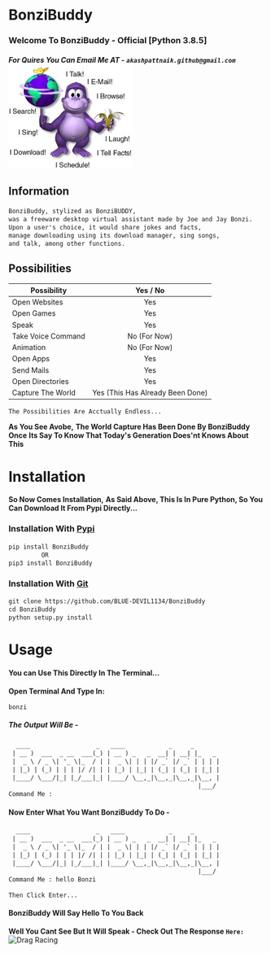 # BonziBuddy
### Welcome To BonziBuddy - Official [Python 3.8.5]
##### For Quires You Can Email Me AT - `akashpattnaik.github@gmail.com` ![BonziBuddy](https://github.com/BLUE-DEVIL1134/BonziBuddy/blob/master/BonziBuddy/bonzi.png)


## Information
```jquery-css
BonziBuddy, stylized as BonziBUDDY, 
was a freeware desktop virtual assistant made by Joe and Jay Bonzi. 
Upon a user's choice, it would share jokes and facts, 
manage downloading using its download manager, sing songs, 
and talk, among other functions.
```

## Possibilities
| Possibility   |      Yes / No      |
|----------|:-------------:|
| Open Websites |  Yes |
| Open Games |    Yes   |
| Speak | Yes  |
| Take Voice Command | No (For Now)  |
| Animation | No (For Now)  |
| Open Apps | Yes  |
| Send Mails | Yes  |
| Open Directories | Yes  |
| Capture The World | Yes (This Has Already Been Done) |

`The Possibilities Are Acctually Endless...`

**As You See Avobe,**
**The World Capture Has Been Done By BonziBuddy Once**
**Its Say To Know That Today's Generation Does'nt Knows About This** 

# Installation
**So Now Comes Installation,**
**As Said Above, This Is In Pure Python, So You Can Download It From Pypi Directly...**

### Installation With [Pypi](https://pypi.org/user/AkashPattnaik)

```jetpack
pip install BonziBuddy
         OR
pip3 install BonziBuddy
```

### Installation With [Git](https://github.com/BLUE-DEVIL1134)

```jetpack
git clone https://github.com/BLUE-DEVIL1134/BonziBuddy
cd BonziBuddy
python setup.py install
```

# Usage
#### You can Use This Directly In The Terminal...
**Open Terminal And Type In:**
```jetpack
bonzi
```

##### The Output Will Be - 
```jetpack
  ____                  _   ____            _     _       
 | __ )  ___  _ __  ___(_) | __ ) _   _  __| | __| |_   _ 
 |  _ \ / _ \| '_ \|_  / | |  _ \| | | |/ _` |/ _` | | | |
 | |_) | (_) | | | |/ /| | | |_) | |_| | (_| | (_| | |_| |
 |____/ \___/|_| |_/___|_| |____/ \__,_|\__,_|\__,_|\__, |
                                                    |___/ 
Command Me :
```

#### Now Enter What You Want BonziBuddy To Do - 
```jetpack
  ____                  _   ____            _     _       
 | __ )  ___  _ __  ___(_) | __ ) _   _  __| | __| |_   _ 
 |  _ \ / _ \| '_ \|_  / | |  _ \| | | |/ _` |/ _` | | | |
 | |_) | (_) | | | |/ /| | | |_) | |_| | (_| | (_| | |_| |
 |____/ \___/|_| |_/___|_| |____/ \__,_|\__,_|\__,_|\__, |
                                                    |___/ 
Command Me : hello Bonzi
```
```Then Click Enter...```

#### BonziBuddy Will Say Hello To You Back
**Well You Cant See But It Will Speak - Check Out The Response `Here:`**
![Drag Racing](https://github.com/BLUE-DEVIL1134/BonziBuddy/blob/master/examples/bonzi_example.png)
